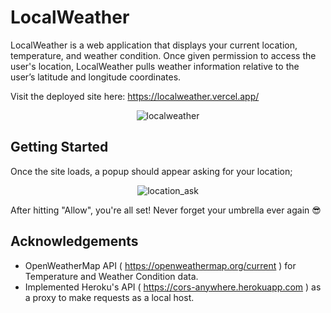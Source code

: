 # LocalWeather

LocalWeather is a web application that displays your current location, temperature, and weather condition. Once given permission to access the user's location, LocalWeather pulls weather information relative to the user’s latitude and longitude coordinates.

Visit the deployed site here: https://localweather.vercel.app/

<p align="center"><img src="https://i.imgur.com/pTD6117.png" alt="localweather"></p>

## Getting Started

Once the site loads, a popup should appear asking for your location;

<p align="center"><img src="https://i.imgur.com/I6tvJf8.png" alt="location_ask"></p>

After hitting "Allow", you're all set! Never forget your umbrella ever again 😎

## Acknowledgements

- OpenWeatherMap API ( https://openweathermap.org/current ) for Temperature and Weather Condition data.
- Implemented Heroku's API ( https://cors-anywhere.herokuapp.com ) as a proxy to make requests as a local host.